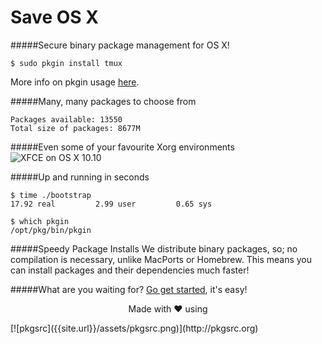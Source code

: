Save OS X
=========

#####Secure binary package management for OS X!      

	$ sudo pkgin install tmux

More info on pkgin usage [here](/pkgin-howto/).

#####Many, many packages to choose from

	Packages available: 13550
	Total size of packages: 8677M

#####Even some of your favourite Xorg environments
![XFCE on OS X 10.10](http://misc.saveosx.org/xfce4.png)

#####Up and running in seconds      

	$ time ./bootstrap        
	17.92 real         2.99 user         0.65 sys     

	$ which pkgin      
	/opt/pkg/bin/pkgin        

#####Speedy Package Installs
We distribute binary packages, so; no compilation is necessary, unlike MacPorts or Homebrew. This means you can install packages and 
their dependencies much faster!

#####What are you waiting for? [Go get started](download-and-install/), it's easy!

<p align="center">Made with ❤ using</p>
[![pkgsrc]({{site.url}}/assets/pkgsrc.png)](http://pkgsrc.org)
